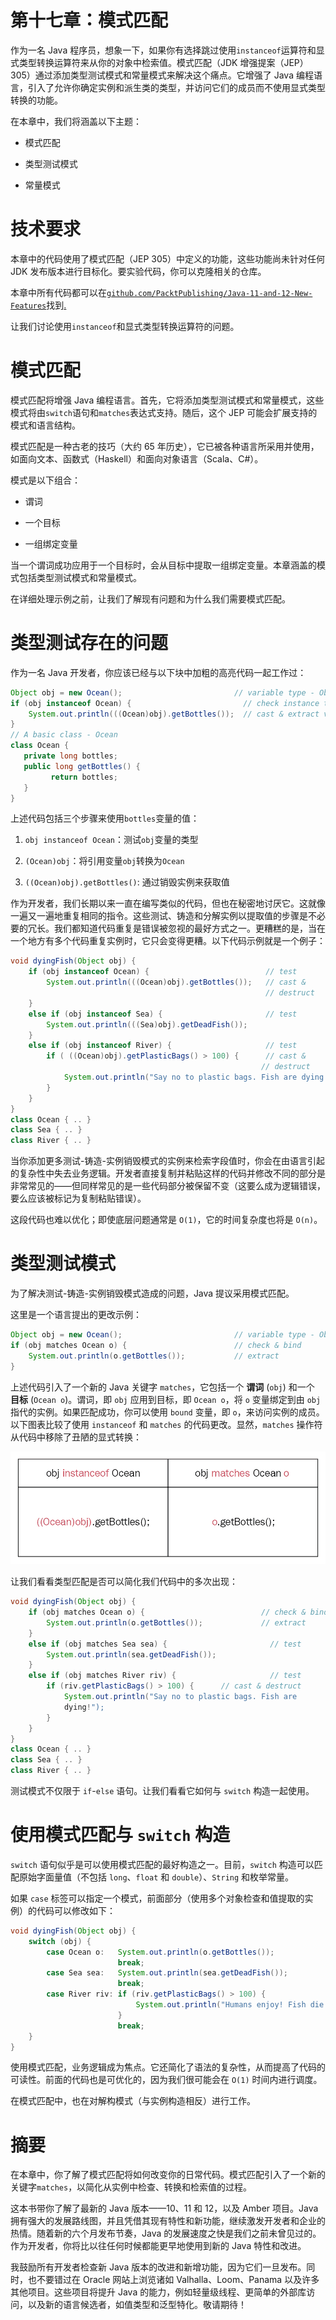 # 第十七章：模式匹配

作为一名 Java 程序员，想象一下，如果你有选择跳过使用`instanceof`运算符和显式类型转换运算符来从你的对象中检索值。模式匹配（JDK 增强提案（JEP）305）通过添加类型测试模式和常量模式来解决这个痛点。它增强了 Java 编程语言，引入了允许你确定实例和派生类的类型，并访问它们的成员而不使用显式类型转换的功能。

在本章中，我们将涵盖以下主题：

+   模式匹配

+   类型测试模式

+   常量模式

# 技术要求

本章中的代码使用了模式匹配（JEP 305）中定义的功能，这些功能尚未针对任何 JDK 发布版本进行目标化。要实验代码，你可以克隆相关的仓库。

本章中所有代码都可以在[`github.com/PacktPublishing/Java-11-and-12-New-Features`](https://github.com/PacktPublishing/Java-11-and-12-New-Features)找到[.](https://github.com/PacktPublishing/Java-11-and-12-New-Features)

让我们讨论使用`instanceof`和显式类型转换运算符的问题。

# 模式匹配

模式匹配将增强 Java 编程语言。首先，它将添加类型测试模式和常量模式，这些模式将由`switch`语句和`matches`表达式支持。随后，这个 JEP 可能会扩展支持的模式和语言结构。

模式匹配是一种古老的技巧（大约 65 年历史），它已被各种语言所采用并使用，如面向文本、函数式（Haskell）和面向对象语言（Scala、C#）。

模式是以下组合：

+   谓词

+   一个目标

+   一组绑定变量

当一个谓词成功应用于一个目标时，会从目标中提取一组绑定变量。本章涵盖的模式包括类型测试模式和常量模式。

在详细处理示例之前，让我们了解现有问题和为什么我们需要模式匹配。

# 类型测试存在的问题

作为一名 Java 开发者，你应该已经与以下块中加粗的高亮代码一起工作过：

```java
Object obj = new Ocean();                         // variable type - Object 
if (obj instanceof Ocean) {                         // check instance type 
    System.out.println(((Ocean)obj).getBottles());  // cast & extract value 
} 
// A basic class - Ocean  
class Ocean { 
   private long bottles; 
   public long getBottles() { 
         return bottles; 
   } 
}
```

上述代码包括三个步骤来使用`bottles`变量的值：

1.  `obj instanceof Ocean`：测试`obj`变量的类型

1.  `(Ocean)obj`：将引用变量`obj`转换为`Ocean`

1.  `((Ocean)obj).getBottles()`: 通过销毁实例来获取值

作为开发者，我们长期以来一直在编写类似的代码，但也在秘密地讨厌它。这就像一遍又一遍地重复相同的指令。这些测试、铸造和分解实例以提取值的步骤是不必要的冗长。我们都知道代码重复是错误被忽视的最好方式之一。更糟糕的是，当在一个地方有多个代码重复实例时，它只会变得更糟。以下代码示例就是一个例子：

```java
void dyingFish(Object obj) { 
    if (obj instanceof Ocean) {                          // test 
        System.out.println(((Ocean)obj).getBottles());   // cast & 
                                                         // destruct 
    } 
    else if (obj instanceof Sea) {                       // test 
        System.out.println(((Sea)obj).getDeadFish()); 
    } 
    else if (obj instanceof River) {                     // test 
        if ( ((Ocean)obj).getPlasticBags() > 100) {      // cast & 
                                                        // destruct 
            System.out.println("Say no to plastic bags. Fish are dying!"); 
        } 
    } 
} 
class Ocean { .. } 
class Sea { .. } 
class River { .. } 
```

当你添加更多测试-铸造-实例销毁模式的实例来检索字段值时，你会在由语言引起的复杂性中失去业务逻辑。开发者直接复制并粘贴这样的代码并修改不同的部分是非常常见的——但同样常见的是一些代码部分被保留不变（这要么成为逻辑错误，要么应该被标记为复制粘贴错误）。

这段代码也难以优化；即使底层问题通常是 `O(1)`，它的时间复杂度也将是 `O(n)`。

# 类型测试模式

为了解决测试-铸造-实例销毁模式造成的问题，Java 提议采用模式匹配。

这里是一个语言提出的更改示例：

```java
Object obj = new Ocean();                         // variable type - Object 
if (obj matches Ocean o) {                        // check & bind  
    System.out.println(o.getBottles());           // extract  
} 
```

上述代码引入了一个新的 Java 关键字 `matches`，它包括一个 **谓词** (`obj`) 和一个 **目标** (`Ocean o`)。谓词，即 `obj` 应用到目标，即 `Ocean o`，将 `o` 变量绑定到由 `obj` 指代的实例。如果匹配成功，你可以使用 `bound` 变量，即 `o`，来访问实例的成员。以下图表比较了使用 `instanceof` 和 `matches` 的代码更改。显然，`matches` 操作符从代码中移除了丑陋的显式转换：

![](img/621278e7-de02-4d3e-86aa-84ea02e07b07.png)

让我们看看类型匹配是否可以简化我们代码中的多次出现：

```java
void dyingFish(Object obj) { 
    if (obj matches Ocean o) {                          // check & bind 
        System.out.println(o.getBottles());             // extract 
    } 
    else if (obj matches Sea sea) {                       // test 
        System.out.println(sea.getDeadFish()); 
    } 
    else if (obj matches River riv) {                     // test 
        if (riv.getPlasticBags() > 100) {      // cast & destruct 
            System.out.println("Say no to plastic bags. Fish are 
            dying!"); 
        } 
    } 
} 
class Ocean { .. } 
class Sea { .. } 
class River { .. } 
```

测试模式不仅限于 `if`-`else` 语句。让我们看看它如何与 `switch` 构造一起使用。

# 使用模式匹配与 `switch` 构造

`switch` 语句似乎是可以使用模式匹配的最好构造之一。目前，`switch` 构造可以匹配原始字面量值（不包括 `long`、`float` 和 `double`）、`String` 和枚举常量。

如果 `case` 标签可以指定一个模式，前面部分（使用多个对象检查和值提取的实例）的代码可以修改如下：

```java
void dyingFish(Object obj) { 
    switch (obj) { 
        case Ocean o:   System.out.println(o.getBottles()); 
                        break; 
        case Sea sea:   System.out.println(sea.getDeadFish()); 
                        break; 
        case River riv: if (riv.getPlasticBags() > 100) { 
                            System.out.println("Humans enjoy! Fish die!"); 
                        } 
                        break; 
    } 
} 
```

使用模式匹配，业务逻辑成为焦点。它还简化了语法的复杂性，从而提高了代码的可读性。前面的代码也是可优化的，因为我们很可能会在 `O(1)` 时间内进行调度。

在模式匹配中，也在对解构模式（与实例构造相反）进行工作。

# 摘要

在本章中，你了解了模式匹配将如何改变你的日常代码。模式匹配引入了一个新的关键字`matches`，以简化从实例中检查、转换和检索值的过程。

这本书带你了解了最新的 Java 版本——10、11 和 12，以及 Amber 项目。Java 拥有强大的发展路线图，并且凭借其现有特性和新功能，继续激发开发者和企业的热情。随着新的六个月发布节奏，Java 的发展速度之快是我们之前未曾见过的。作为开发者，你将比以往任何时候都能更早地使用到新的 Java 特性和改进。

我鼓励所有开发者检查新 Java 版本的改进和新增功能，因为它们一旦发布。同时，也不要错过在 Oracle 网站上浏览诸如 Valhalla、Loom、Panama 以及许多其他项目。这些项目将提升 Java 的能力，例如轻量级线程、更简单的外部库访问，以及新的语言候选者，如值类型和泛型特化。敬请期待！
